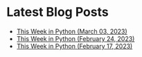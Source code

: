 # Latest Blog Posts
- [This Week in Python (March 03, 2023)](https://bas.codes/posts/this-week-python-053)
- [This Week in Python (February 24, 2023)](https://bas.codes/posts/this-week-python-052)
- [This Week in Python (February 17, 2023)](https://bas.codes/posts/this-week-python-051)
